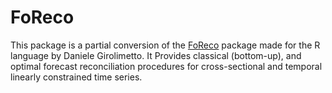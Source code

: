 # FoReco
This package is a partial conversion of the [FoReco](https://github.com/daniGiro/FoReco) package made for the R language by Daniele Girolimetto. It Provides classical (bottom-up), and optimal forecast reconciliation procedures for cross-sectional and temporal linearly constrained time series.
